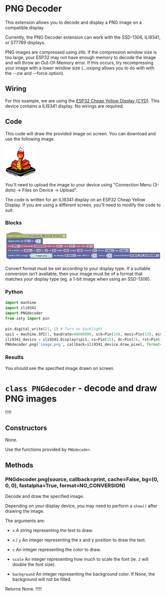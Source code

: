 # PNG Decoder

This extension allows you to decode and display a PNG image on a compatible display.

Currently, the PNG Decoder extension can work with the SSD-1306, ILI9341, or ST7789 displays.

<div class="important">
PNG images are compressed using zlib. If the compression window size is too large, your ESP32 may not have enough memory to decode the image and will throw an Out-Of-Memory error. If this occurs, try recompressing your image with a lower window size (...oxipng allows you to do with with the --zw and --force option).
</div>

## Wiring

For this example, we are using the [ESP32 Cheap Yellow Display (CYD)](https://github.com/witnessmenow/ESP32-Cheap-Yellow-Display).
This device contains a ILI9341 display.
No wirings are required.

## Code

This code will draw the provided image on screen.
You can download and use the following image.

![](images/image.png)

You'll need to upload the image to your device using "Connection Menu (3-dots) -> Files on Device -> Upload".

The code is written for an ILI9341 display on an ESP32 Cheap Yellow Display.
If you are using a different screen, you'll need to modify the code to suit.

### Blocks

![](images/pngdecoder_blocks.webp)

Convert format must be set according to your display type.
If a suitable conversion isn't available, then your image must be of a format that matches your display type (eg. a 1-bit image when using an SSD-1306).

### Python

```python
import machine
import ili9341
import PNGdecoder
from ioty import pin

pin.digital_write(21, 1) # Turn on backlight
spi1 = machine.SPI(1, baudrate=80000000, sck=Pin(14), mosi=Pin(13), miso=Pin(12))
ili9341_device = ili9341.Display(spi1, cs=Pin(15), dc=Pin(2), rst=Pin(15), width=320, height=240, rotation=0, mirror=False, bgr=False)
PNGdecoder.png('image.png', callback=ili9341_device.draw_pixel, format=PNGdecoder.RGB24_TO_RGB565BE).render(0, 0)
```

### Results

You should see the specified image drawn on screen.

# `class PNGdecoder` - decode and draw PNG images

!!!!!
## Constructors

None.

Use the functions provided by `PNGdecoder`.

## Methods

### PNGdecoder.png(source, callback=print, cache=False, bg=(0, 0, 0), fastalpha=True, format=NO_CONVERSION)

Decode and draw the specified image.

Depending on your display device, you may need to perform a `show()` after drawing the image.

The arguments are:

* `s` A string representing the text to draw.

* `x` / `y` An integer representing the x and y position to draw the text.

* `c` An integer representing the color to draw.

* `scale` An integer representing how much to scale the font (ie. `2` will double the font size).

* `background` An integer representing the background color. If None, the background will not be filled.

Returns None.
!!!!!